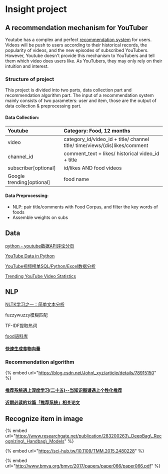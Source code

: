 # Insight project

## A recommendation mechanism for YouTuber

Youtube has a complex and perfect [recommendation system](https://research.google/pubs/pub45530/) for users. Videos will be push to users according to their historical records, the popularity of videos, and the new episodes of subscribed YouTubers. However, Youtube doesn't provide this mechanism to YouTubers and tell them which video does users like. As YouTubers, they may only rely on their intuition and interest.

### Structure of project

This project is divided into two parts, data collection part and recommendation algorithm part. The input of a recommendation system mainly consists of two parameters: user and item, those are the output of data collection & preprocessing part.

#### Data Collection:

| Youtube  | Category: Food, 12 months |
| :--- | :--- |
| video | category\_id/video\_id + title/ channel title/ time/views/\(dis\)likes/comment |
| channel\_id | comment\_text + likes/ historical video\_id + title |
| subscriber\[optional\] | id/likes AND food videos |
| Google trending\[optional\] | food name |

#### Data Preprocessing:

* NLP: pair title/comments with Food Corpus, and filter the key words of foods
* Assemble weights on subs

## Data

[python - youtube数据API评论分页](https://www.coder.work/article/1280254)

[YouTube Data in Python](https://medium.com/greyatom/youtube-data-in-python-6147160c5833)

[YouTube视频榜单SQL/Python/Excel数据分析](https://juejin.im/post/5e68984c518825495e105ea0#heading-14)

[Trending YouTube Video Statistics](https://www.kaggle.com/datasnaek/youtube-new/kernels)

## NLP

[NLTK学习之一：简单文本分析](https://blog.csdn.net/zzulp/article/details/77150129)

fuzzywuzzy模糊匹配

TF-IDF提取热词

[food语料库](https://www.researchgate.net/publication/337030736_FoodBase_corpus_a_new_resource_of_annotated_food_entities)

#### [快速生成食物向量](https://medium.com/shidanqing/%E5%BF%AB%E9%80%9F%E7%94%9F%E6%88%90%E9%A3%9F%E7%89%A9%E5%90%91%E9%87%8F-5cc39adfb291)

### Recommendation algorithm

{% embed url="https://blog.csdn.net/John\_xyz/article/details/78915150" %}

#### [推荐系统遇上深度学习\(二十五\)--当知识图谱遇上个性化推荐](https://zhuanlan.zhihu.com/p/48601941)

#### [近期必读的12篇「推荐系统」相关论文](https://www.ctolib.com/topics-138700.html)

## Recognize item in image

{% embed url="https://www.researchgate.net/publication/283200263\_DeepBag\_Recognizing\_Handbag\_Models" %}

{% embed url="https://sci-hub.tw/10.1109/TMM.2015.2480228" %}

{% embed url="http://www.bmva.org/bmvc/2017/papers/paper066/paper066.pdf" %}



